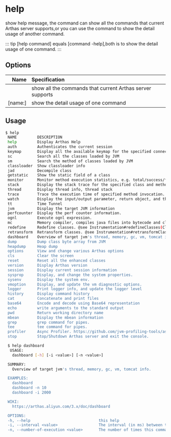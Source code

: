 # help

show help message, the command can show all the commands that current Arthas server supports,or you can use the command to show the detail usage of another command.

::: tip
[help command] equals [command -help],both is to show the detail usage of one command.
:::

## Options

|    Name | Specification                                             |
| ------: | :-------------------------------------------------------- |
|         | show all the commands that current Arthas server supports |
| [name:] | show the detail usage of one command                      |

## Usage

```bash
$ help
 NAME         DESCRIPTION
 help         Display Arthas Help
 auth         Authenticates the current session
 keymap       Display all the available keymap for the specified connection.
 sc           Search all the classes loaded by JVM
 sm           Search the method of classes loaded by JVM
 classloader  Show classloader info
 jad          Decompile class
 getstatic    Show the static field of a class
 monitor      Monitor method execution statistics, e.g. total/success/failure count, average rt, fail rate, etc.
 stack        Display the stack trace for the specified class and method
 thread       Display thread info, thread stack
 trace        Trace the execution time of specified method invocation.
 watch        Display the input/output parameter, return object, and thrown exception of specified method invocation
 tt           Time Tunnel
 jvm          Display the target JVM information
 perfcounter  Display the perf counter information.
 ognl         Execute ognl expression.
 mc           Memory compiler, compiles java files into bytecode and class files in memory.
 redefine     Redefine classes. @see Instrumentation#redefineClasses(ClassDefinition...)
 retransform  Retransform classes. @see Instrumentation#retransformClasses(Class...)
 dashboard    Overview of target jvm's thread, memory, gc, vm, tomcat info.
 dump         Dump class byte array from JVM
 heapdump     Heap dump
 options      View and change various Arthas options
 cls          Clear the screen
 reset        Reset all the enhanced classes
 version      Display Arthas version
 session      Display current session information
 sysprop      Display, and change the system properties.
 sysenv       Display the system env.
 vmoption     Display, and update the vm diagnostic options.
 logger       Print logger info, and update the logger level
 history      Display command history
 cat          Concatenate and print files
 base64       Encode and decode using Base64 representation
 echo         write arguments to the standard output
 pwd          Return working directory name
 mbean        Display the mbean information
 grep         grep command for pipes.
 tee          tee command for pipes.
 profiler     Async Profiler. https://github.com/jvm-profiling-tools/async-profiler
 stop         Stop/Shutdown Arthas server and exit the console.


```

```bash
 $ help dashboard
  USAGE:
   dashboard [-h] [-i <value>] [-n <value>]

 SUMMARY:
   Overview of target jvm's thread, memory, gc, vm, tomcat info.

 EXAMPLES:
   dashboard
   dashboard -n 10
   dashboard -i 2000

 WIKI:
   https://arthas.aliyun.com/3.x/doc/dashboard

 OPTIONS:
 -h, --help                              this help
 -i, --interval <value>                  The interval (in ms) between two executions, default is 5000 ms.
 -n, --number-of-execution <value>       The number of times this command will be executed.
```

